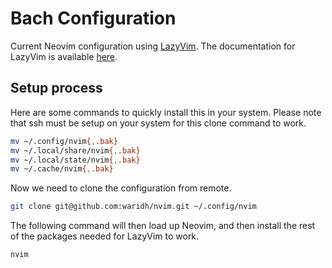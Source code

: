# Bach Configuration

Current Neovim configuration using [LazyVim](https://github.com/LazyVim/LazyVim).
The documentation for LazyVim is available [here](https://lazyvim.github.io/installation).

## Setup process

Here are some commands to quickly install this in your system. Please note that ssh must be setup on your system for this clone command to work.

```bash
mv ~/.config/nvim{,.bak}
mv ~/.local/share/nvim{,.bak}
mv ~/.local/state/nvim{,.bak}
mv ~/.cache/nvim{,.bak}
```

Now we need to clone the configuration from remote.

```bash
git clone git@github.com:waridh/nvim.git ~/.config/nvim
```

The following command will then load up Neovim, and then install the rest of
the packages needed for LazyVim to work.

```bash
nvim
```
